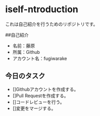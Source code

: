 # iself-ntroduction
これは自己紹介を行うためのリポジトリです。

##自己紹介
- 名前：藤原
- 所属：Github
- アカウント名：fugiwarake

## 今日のタスク
- []Githubアカウントを作成する。
- []Pull Requestを作成する。
- []コードレビューを行う。
- []変更をマージする。
